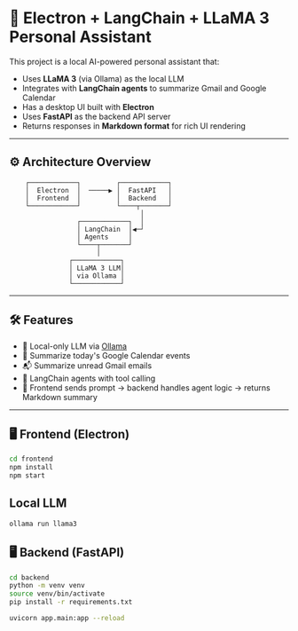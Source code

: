 # 🧠 Electron + LangChain + LLaMA 3 Personal Assistant

This project is a local AI-powered personal assistant that:
- Uses **LLaMA 3** (via Ollama) as the local LLM
- Integrates with **LangChain agents** to summarize Gmail and Google Calendar
- Has a desktop UI built with **Electron**
- Uses **FastAPI** as the backend API server
- Returns responses in **Markdown format** for rich UI rendering

---

## ⚙️ Architecture Overview

        ┌────────────┐         ┌────────────┐
        │  Electron  │  ─────▶ │  FastAPI   │
        │  Frontend  │         │  Backend   │
        └────────────┘         └────┬───────┘
                                     │
                     ┌────────────┐  │
                     │ LangChain  │◀─┘
                     │ Agents     │
                     └────┬───────┘
                          │
                   ┌────────────┐
                   │ LLaMA 3 LLM│
                   │ via Ollama │
                   └────────────┘


---

## 🛠️ Features

- 🔌 Local-only LLM via [Ollama](https://ollama.com)
- 📅 Summarize today's Google Calendar events
- 📬 Summarize unread Gmail emails
- 🧠 LangChain agents with tool calling
- 💬 Frontend sends prompt → backend handles agent logic → returns Markdown summary

---

## 🖥️ Frontend (Electron)

```bash
cd frontend
npm install
npm start
```

## Local LLM

```bash
ollama run llama3
```

## 🖥️ Backend (FastAPI)

```bash
cd backend
python -m venv venv
source venv/bin/activate
pip install -r requirements.txt

uvicorn app.main:app --reload
```
